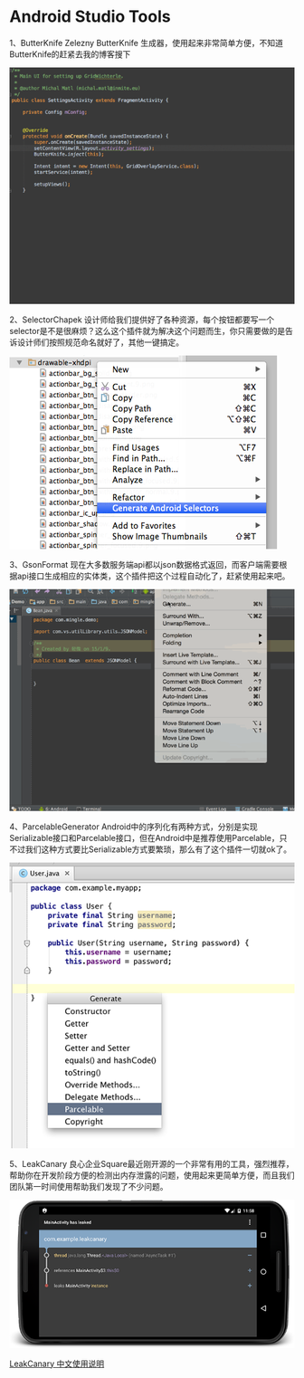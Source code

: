 Android Studio Tools
===

1、ButterKnife Zelezny
ButterKnife 生成器，使用起来非常简单方便，不知道ButterKnife的赶紧去我的博客搜下

![ButterKnife](img/butter-knife.gif)


2、SelectorChapek
设计师给我们提供好了各种资源，每个按钮都要写一个selector是不是很麻烦？这么这个插件就为解决这个问题而生，你只需要做的是告诉设计师们按照规范命名就好了，其他一键搞定。

![2、SelectorChapek](img/selector-chapek.png)

3、GsonFormat
现在大多数服务端api都以json数据格式返回，而客户端需要根据api接口生成相应的实体类，这个插件把这个过程自动化了，赶紧使用起来吧。

![3、GsonFormat](img/gson-format.gif)

4、ParcelableGenerator
Android中的序列化有两种方式，分别是实现Serializable接口和Parcelable接口，但在Android中是推荐使用Parcelable，只不过我们这种方式要比Serializable方式要繁琐，那么有了这个插件一切就ok了。

![4、ParcelableGenerator](img/parcelable-generator.png)

5、LeakCanary
良心企业Square最近刚开源的一个非常有用的工具，强烈推荐，帮助你在开发阶段方便的检测出内存泄露的问题，使用起来更简单方便，而且我们团队第一时间使用帮助我们发现了不少问题。

![5、LeakCanary](img/leak-canary.png)

[LeakCanary 中文使用说明](http://www.liaohuqiu.net/cn/posts/leak-canary-read-me/)
